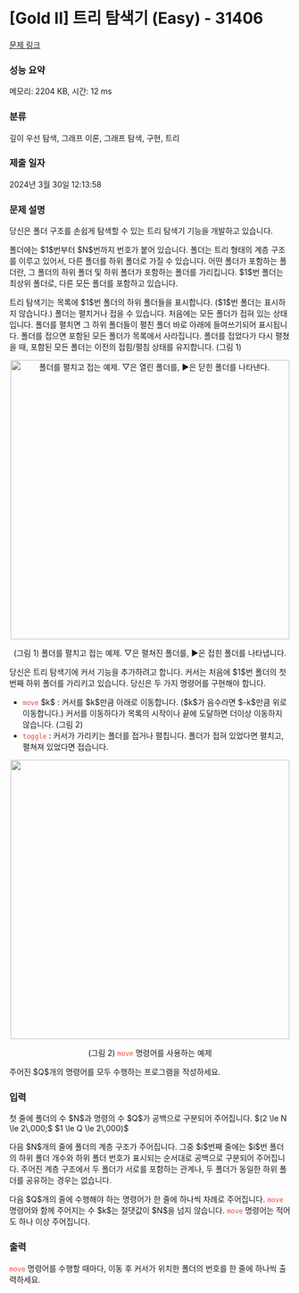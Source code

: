 # [Gold II] 트리 탐색기 (Easy) - 31406 

[문제 링크](https://www.acmicpc.net/problem/31406) 

### 성능 요약

메모리: 2204 KB, 시간: 12 ms

### 분류

깊이 우선 탐색, 그래프 이론, 그래프 탐색, 구현, 트리

### 제출 일자

2024년 3월 30일 12:13:58

### 문제 설명

<p>당신은 폴더 구조를 손쉽게 탐색할 수 있는 트리 탐색기 기능을 개발하고 있습니다.</p>

<p>폴더에는 $1$번부터 $N$번까지 번호가 붙어 있습니다. 폴더는 트리 형태의 계층 구조를 이루고 있어서, 다른 폴더를 하위 폴더로 가질 수 있습니다. 어떤 폴더가 포함하는 폴더란, 그 폴더의 하위 폴더 및 하위 폴더가 포함하는 폴더를 가리킵니다. $1$번 폴더는 최상위 폴더로, 다른 모든 폴더를 포함하고 있습니다.</p>

<p>트리 탐색기는 목록에 $1$번 폴더의 하위 폴더들을 표시합니다. ($1$번 폴더는 표시하지 않습니다.) 폴더는 펼치거나 접을 수 있습니다. 처음에는 모든 폴더가 접혀 있는 상태입니다. 폴더를 펼치면 그 하위 폴더들이 펼친 폴더 바로 아래에 들여쓰기되어 표시됩니다. 폴더를 접으면 포함된 모든 폴더가 목록에서 사라집니다. 폴더를 접었다가 다시 펼쳤을 때, 포함된 모든 폴더는 이전의 접힘/펼침 상태를 유지합니다. (그림 1)</p>

<p style="text-align: center;"><img alt="폴더를 펼치고 접는 예제. ▽은 열린 폴더를, ▶은 닫힌 폴더를 나타낸다." src="https://upload.acmicpc.net/0a7bd75e-481b-42d0-8106-bbbd7164d6fc/-/preview/" style="max-width: 100%;" width="500px"></p>

<p style="text-align: center;">(그림 1) 폴더를 펼치고 접는 예제. ▽은 펼쳐진 폴더를, ▶은 접힌 폴더를 나타냅니다.</p>

<p>당신은 트리 탐색기에 커서 기능을 추가하려고 합니다. 커서는 처음에 $1$번 폴더의 첫 번째 하위 폴더를 가리키고 있습니다. 당신은 두 가지 명령어를 구현해야 합니다.</p>

<ul>
	<li><span style="color:#e74c3c;"><code>move</code></span> $k$ : 커서를 $k$만큼 아래로 이동합니다. ($k$가 음수라면 $-k$만큼 위로 이동합니다.) 커서를 이동하다가 목록의 시작이나 끝에 도달하면 더이상 이동하지 않습니다. (그림 2)</li>
	<li><span style="color:#e74c3c;"><code>toggle</code></span> : 커서가 가리키는 폴더를 접거나 펼칩니다. 폴더가 접혀 있었다면 펼치고, 펼쳐져 있었다면 접습니다.</li>
</ul>

<p style="text-align: center;"><img alt="" src="https://upload.acmicpc.net/4001134d-cdc5-4fcd-a25e-19f06dfbc67a/-/preview/" style="max-width: 100%;" width="500px"></p>

<p style="text-align: center;">(그림 2) <span style="color:#e74c3c;"><code>move</code></span> 명령어를 사용하는 예제</p>

<p>주어진 $Q$개의 명령어를 모두 수행하는 프로그램을 작성하세요.</p>

### 입력 

 <p>첫 줄에 폴더의 수 $N$과 명령의 수 $Q$가 공백으로 구분되어 주어집니다. $(2 \le N \le 2\,000;$ $1 \le Q \le 2\,000)$</p>

<p>다음 $N$개의 줄에 폴더의 계층 구조가 주어집니다. 그중 $i$번째 줄에는 $i$번 폴더의 하위 폴더 개수와 하위 폴더 번호가 표시되는 순서대로 공백으로 구분되어 주어집니다. 주어진 계층 구조에서 두 폴더가 서로를 포함하는 관계나, 두 폴더가 동일한 하위 폴더를 공유하는 경우는 없습니다.</p>

<p>다음 $Q$개의 줄에 수행해야 하는 명령어가 한 줄에 하나씩 차례로 주어집니다. <span style="color:#e74c3c;"><code>move</code></span> 명령어와 함께 주어지는 수 $k$는 절댓값이 $N$을 넘지 않습니다. <span style="color:#e74c3c;"><code>move</code></span> 명령어는 적어도 하나 이상 주어집니다.</p>

### 출력 

 <p><span style="color:#e74c3c;"><code>move</code></span> 명령어를 수행할 때마다, 이동 후 커서가 위치한 폴더의 번호를 한 줄에 하나씩 출력하세요.</p>

